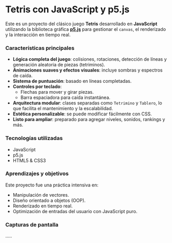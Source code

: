 # Tetris con JavaScript y p5.js

Este es un proyecto del clásico juego **Tetris** desarrollado en **JavaScript** utilizando la biblioteca gráfica **[p5.js](https://p5js.org/)** para gestionar el `canvas`, el renderizado y la interacción en tiempo real.

### Características principales

- **Lógica completa del juego**: colisiones, rotaciones, detección de líneas y generación aleatoria de piezas (tetriminos).
- **Animaciones suaves y efectos visuales**: incluye sombras y espectros de caída.
- **Sistema de puntuación**: basado en líneas completadas.
- **Controles por teclado**:
  - Flechas para mover y girar piezas.
  - Barra espaciadora para caída instantánea.
- **Arquitectura modular**: clases separadas como `Tetrimino` y `Tablero`, lo que facilita el mantenimiento y la escalabilidad.
- **Estética personalizable**: se puede modificar fácilmente con CSS.
- **Listo para ampliar**: preparado para agregar niveles, sonidos, rankings y más.

### Tecnologías utilizadas

- JavaScript
- p5.js
- HTML5 & CSS3

### Aprendizajes y objetivos

Este proyecto fue una práctica intensiva en:

- Manipulación de vectores.
- Diseño orientado a objetos (OOP).
- Renderizado en tiempo real.
- Optimización de entradas del usuario con JavaScript puro.

### Capturas de pantalla

.....
